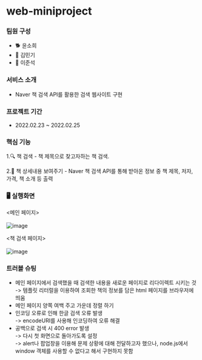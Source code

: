 # web-miniproject
### 팀원 구성
  - 🐕 윤소희
  - 🐣 김민기
  - 🐹 이준석

### 서비스 소개
- Naver 책 검색 API를 활용한 검색 웹사이트 구현


### 프로젝트 기간
- 2022.02.23 ~ 2022.02.25


### 핵심 기능
  1.🔍 책 검색 - 책 제목으로 찾고자하는 책 검색.
  
  2.📖 책 상세내용 보여주기 - Naver 책 검색 API를 통해 받아온 정보 중 책 제목, 저자, 가격, 책 소개 등 출력


### 🖥 실행화면 

 <메인 페이지><br><br>
![image](https://user-images.githubusercontent.com/93183070/155629776-291e6abf-2c2c-4558-9407-0679b4ac5141.png)


 <책 검색 페이지><br><br>
![image](https://user-images.githubusercontent.com/93183070/155630036-f9900dcb-a378-4760-91c8-ac20148c9c78.png)


### 트러블 슈팅
  - 메인 페이지에서 검색했을 때 검색한 내용을 새로운 페이지로 리다이렉트 시키는 것<br>
    -> 템플릿 리터럴을 이용하여 조회한 책의 정보를 담은 html 페이지를 브라우저에 띄움
  - 메인 페이지 양쪽 여백 주고 가운데 정렬 하기
  - 인코딩 오류로 인해 한글 검색 오류 발생<br>
    -> encodeURI를 사용해 인코딩하여 오류 해결
  - 공백으로 검색 시 400 error 발생<br>
    -> 다시 첫 화면으로 돌아가도록 설정<br>
    -> alert나 팝업창을 이용해 문제 상황에 대해 전달하고자 했으나, node.js에서 window 객체를 사용할 수 없다고 해서 구현하지 못함
